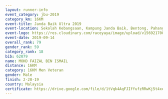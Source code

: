 ```yaml
---
layout: runner-info 
event_category: jbu-2019 
category_km: 16KM 
event-title: Janda Baik Ultra 2019  
event-location: Sekolah Kebangsaan, Kampung Janda Baik, Bentong, Pahang, Malaysia 
event-logo: https://res.cloudinary.com/raceyaya/image/upload/v1569217009/logo/janda-baik_vch1pc.jpg 
event-date: 2019-09-14 
overall_rank: 79
gender_rank: 59
category_rank: 18
bib: 62079
name: MOHD FAIZAL BIN ISMAIL
distance: 16KM
category: 16KM Men Veteran
gender: Male
finish: 2-28-19
country: Malaysia
certificate: https://drive.google.com/file/d/1tVqk4AqFJIffufzRRwKj5t4xeHhx_xMQ/view?usp=sharing
---
```

